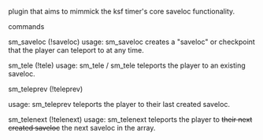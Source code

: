 plugin that aims to mimmick the ksf timer's core saveloc functionality.

commands 

sm_saveloc (!saveloc)
usage: sm_saveloc
creates a "saveloc" or checkpoint that the player can teleport to at any time.

sm_tele (!tele)
usage: sm_tele / sm_tele <number>
teleports the player to an existing saveloc.

sm_teleprev (!teleprev)

usage: sm_teleprev
teleports the player to their last created saveloc.

sm_telenext (!telenext)
usage: sm_telenext
teleports the player to ~~their next created saveloc~~ the next saveloc in the array.
